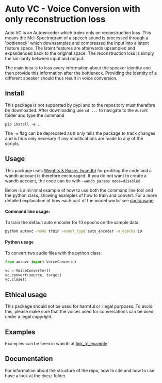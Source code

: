 # Auto VC - Voice Conversion with only reconstruction loss
Auto VC is an Autoencoder which trains only on reconstruction loss. This means the Mel-Spectrogram of a speech sound is processed through a 'bottleneck' which downsamples and compressed the input into a latent feature space. The latent features are afterwards upsampled and expandended back to the original space.
The reconstruction loss is simply the similarity between input and output.

The main idea is to loss every information about the speaker identity and then provide this information after the bottleneck. Providing the identity of a different speaker should thus result in voice conversion.


## Install 

This package is not supported by pypi and to the repository must therefore be downloaded. After downloading use `cd ...` to navigate to the `AutoVC` folder and type the command

```
pip install -e .
```

The `-e` flag can be deprecated as it only tells the package to track changes and is thus only necesary if any modifications are made to any of the scripts.

## Usage

This package uses [Weights & Biases (wandb)](https://docs.wandb.ai/) for profiling the code and a wandb account is therefore encouraged. If you do not want to create a wandb account, the code can be with `-wandb_params mode=disabled`

Below is a minimal example of how to use both the command line tool and the python class, showing examples of how to train and convert. For a more detailed explanation of how each part of the model works see [docs/usage](docs/usage_old.md)

#### Command line usage:
To train the default auto encoder for 10 epochs on the sample data:
```bash 
python autovc -mode train -model_type auto_encoder -n_epochs 10
```

#### Python usage
To convert two audio files with the python class:
```python
from autovc import VoiceConverter

vc = VoiceConverter()
vc.convert(source, target)
vc.close()
```

## Ethical usage

This package should not be used for harmful or illegal purposes. To avoid this, please make sure that the voices used for conversations can be used under a legal copyright.

## Examples

Examples can be seen in wandb at [link_to_example](wandb/example.com).

## Documentation

For information about the structure of the repo, how to cite and how to use have a look at the `docs/` folder.

